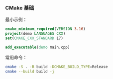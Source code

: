 ### CMake 基础

最小示例：

```cmake
cmake_minimum_required(VERSION 3.16)
project(demo LANGUAGES CXX)
set(CMAKE_CXX_STANDARD 17)

add_executable(demo main.cpp)
```

常用命令：

```bash
cmake -S . -B build -DCMAKE_BUILD_TYPE=Release
cmake --build build -j
```

